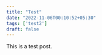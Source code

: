```yaml
---
title: "Test"
date: "2022-11-06T00:10:52+05:30"
tags: ['test2']
draft: false
---
```

This is a test post.
